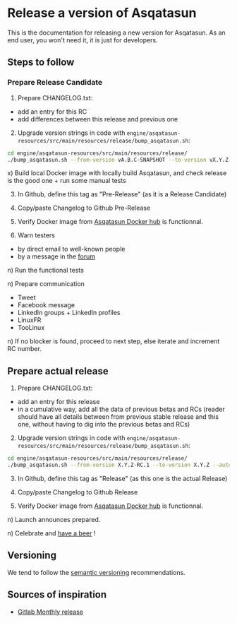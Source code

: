# Release a version of Asqatasun

This is the documentation for releasing a new version for Asqatasun. As an end user, you won't need it, it is just for developers.

## Steps to follow

### Prepare Release Candidate

1) Prepare CHANGELOG.txt:

* add an entry for this RC
* add differences between this release and previous one

2) Upgrade version strings in code with `engine/asqatasun-resources/src/main/resources/release/bump_asqatasun.sh`:

```sh
cd engine/asqatasun-resources/src/main/resources/release/
./bump_asqatasun.sh --from-version vA.B.C-SNAPSHOT --to-version vX.Y.Z-rc.1 --automerge --commit --tag --push
```

x) Build local Docker image with locally build Asqatasun, and check release is the good one + run some manual tests

3) In Github, define this tag as "Pre-Release" (as it is a Release Candidate)

4) Copy/paste Changelog to Github Pre-Release

5) Verify Docker image from [Asqatasun Docker hub](https://hub.docker.com/r/asqatasun/asqatasun/tags/) is functionnal.

6) Warn testers

* by direct email to well-known people
* by a message in the [forum](http://forum.asqatasun.org/)

n) Run the functional tests

n) Prepare communication

* Tweet
* Facebook message
* LinkedIn groups + LinkedIn profiles
* LinuxFR
* TooLinux

n) If no blocker is found, proceed to next step, else iterate and increment RC number.

## Prepare actual release

1) Prepare CHANGELOG.txt:

* add an entry for this release
* in a cumulative way, add all the data of previous betas and RCs 
(reader should have all details between from previous stable release and this one, 
without having to dig into the previous betas and RCs)

2) Upgrade version strings in code with `engine/asqatasun-resources/src/main/resources/release/bump_asqatasun.sh`:

```sh
cd engine/asqatasun-resources/src/main/resources/release/
./bump_asqatasun.sh --from-version X.Y.Z-RC.1 --to-version X.Y.Z --automerge --commit --tag --push
```

3) In Github, define this tag as "Release" (as this one is the actual Release)

4) Copy/paste Changelog to Github Release

5) Verify Docker image from [Asqatasun Docker hub](https://hub.docker.com/r/asqatasun/asqatasun/tags/) is functionnal.

n) Launch announces prepared.

n) Celebrate and [have a beer](http://www.aufutetamesure.fr/) !

## Versioning

We tend to follow the [semantic versioning](http://semver.org/) recommendations.

## Sources of inspiration

* [Gitlab Monthly release](http://doc.gitlab.com/ce/release/monthly.html)
